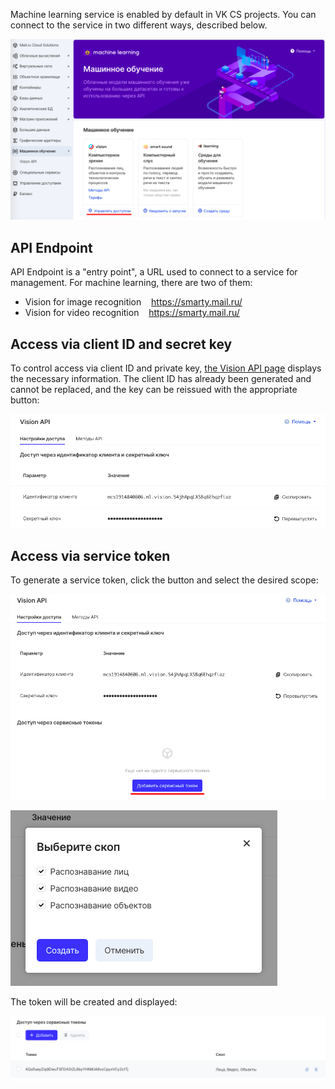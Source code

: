 Machine learning service is enabled by default in VK CS projects. You can connect to the service in two different ways, described below.

![](./assets/1599679646114-1599679646114.png)

API Endpoint
------------

API Endpoint is a "entry point", a URL used to connect to a service for management. For machine learning, there are two of them:

*   Vision for image recognition    https://smarty.mail.ru/
*   Vision for video recognition    https://smarty.mail.ru/

Access via client ID and secret key
-----------------------------------

To control access via client ID and private key, [the Vision API page](https://mcs.mail.ru/app/services/machinelearning/vision/access/) displays the necessary information. The client ID has already been generated and cannot be replaced, and the key can be reissued with the appropriate button:

![](./assets/1599679805124-1599679805124.png)

Access via service token
------------------------

To generate a service token, click the button and select the desired scope:

![](./assets/1599680141538-1599680141538.png)

![](./assets/1599680175820-1599680175820.png)

The token will be created and displayed:

![](./assets/1599680208206-1599680208205.png)